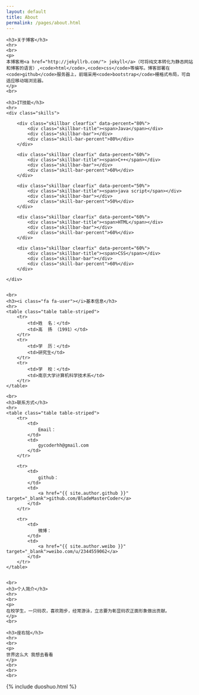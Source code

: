 ```yaml
---
layout: default
title: About
permalink: /pages/about.html
---
```


<div class="about">

	<h3>关于博客</h3>
	<hr>
	<br>
	<p>
	本博客用<a href="http://jekyllrb.com/"> jekyll</a>（可将纯文本转化为静态网站和博客的语言）,<code>html</code>,<code>css</code>等编写。博客部署在<code>github</code>服务器上，前端采用<code>bootstrap</code>栅格式布局，可自适应移动端浏览器。
	</p>
	<br>
	
	<h3>IT技能</h3>
	<hr>
    <div class="skills">

        <div class="skillbar clearfix" data-percent="80%">
            <div class="skillbar-title"><span>Java</span></div>
            <div class="skillbar-bar"></div>
            <div class="skill-bar-percent">80%</div>
        </div>

        <div class="skillbar clearfix" data-percent="60%">
            <div class="skillbar-title"><span>C++</span></div>
            <div class="skillbar-bar"></div>
            <div class="skill-bar-percent">60%</div>
        </div>
		
        <div class="skillbar clearfix" data-percent="50%">
            <div class="skillbar-title"><span>java script</span></div>
            <div class="skillbar-bar"></div>
            <div class="skill-bar-percent">50%</div>
        </div>

        <div class="skillbar clearfix" data-percent="60%">
            <div class="skillbar-title"><span>HTML</span></div>
            <div class="skillbar-bar"></div>
            <div class="skill-bar-percent">60%</div>
        </div>
		
		<div class="skillbar clearfix" data-percent="60%">
            <div class="skillbar-title"><span>CSS</span></div>
            <div class="skillbar-bar"></div>
            <div class="skill-bar-percent">60%</div>
        </div>
		
    </div>	

	
	<br>
	<h3><i class="fa fa-user"></i>基本信息</h3>
	<hr>
	<table class="table table-striped">
		<tr>
			<td>姓  名：</td>    
			<td>高  扬 （1991）</td>
		</tr>
		<tr>
			<td>学  历：</td>    
			<td>研究生</td>
		</tr>
		<tr>
			<td>学  校：</td>    
			<td>南京大学计算机科学技术系</td>
		</tr>
	</table>

	<br>
	<h3>联系方式</h3>
	<hr>
	<table class="table table-striped">
		<tr>
			<td>
				Email：
			</td>  
			<td>
				gycoderhh@gmail.com			
			</td>
		</tr>

		<tr>
			<td>
				github：
			</td>  
			<td>
				<a href="{{ site.author.github }}" target="_blank">github.com/BladeMasterCoder</a>
			</td>  
		</tr>

		<tr>
			<td>
				微博：
			</td> 
			<td>
				<a href="{{ site.author.weibo }}" target="_blank">weibo.com/u/2344559062</a>
			</td> 
		</tr>
	</table>


	<br>
	<h3>个人简介</h3>
	<hr>
	<br>
	<p>
	在校学生，一只码农，喜欢跑步，经常游泳，立志要为彰显码农正面形象做出贡献。
	</p>
	<br>

	<h3>座右铭</h3>
	<hr>
	<br>
	<p>
	世界这么大 我想去看看
	</p>
	<br>
	<br> 
	<br>
	
	
</div>
<div>
{% include duoshuo.html %}
</div>
